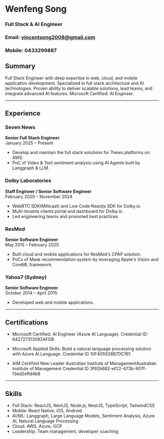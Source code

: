 # Wenfeng Song
### Full Stack & AI Engineer
### Email: vincentsong2008@gmail.com
### Mobile: 0433299887
## Summary

Full Stack Engineer with deep expertise in web, cloud, and mobile application development. Specialized in full stack architecture and AI technologies. Proven ability to deliver scalable solutions, lead teams, and integrate advanced AI features. Microsoft Certified: AI Engineer.

---

## Experience

### Seven News
**Senior Full Stack Engineer**  
January 2025 – Present  
- Develop and maintain the full stack solutions for 7news platforms on AWS.
- PoC of Video & Text sentiment analysis using  AI Agents built by Langgraph & LLM.


### Dolby Laboratories
**Staff Engineer / Senior Software Engineer**  
February 2020 – November 2024  
- WebRTC SDK(Millicast) and Low Code Reactjs SDK for Dolby.io.
- Multi-tenants clients portal and dashboard for Dolby.io.
- Led engineering teams and promoted best practices.

### ResMed
**Senior Software Engineer**  
May 2015 – February 2020  
- Built cloud and mobile applications for ResMed's CPAP solution.
- PoCs of Mask recommendation system by leveraging Apple's Vision and CoreML framework.

### Yahoo7 (Sydney)
**Senior Software Engineer**  
October 2014 – April 2015  
- Developed web and mobile applications.

---

## Certifications

- Microsoft Certified: AI Engineer (Azure AI Language). Credential ID: 642727313092AFDB

- Microsoft Applied Skills: Build a natural language processing solution with Azure AI Language. Credential ID 10F405928B7DC161

- AIM Certified New Leader
Australian Institute of ManagementAustralian Institute of Management
Credential ID 3f92b682-ef22-473b-907f-f3ed2effd4b8
---

## Skills

- Full Stack: ReactJS, NextJS, Node.js, NestJS, TypeScript, TailwindCSS
- Mobile: React Native, iOS, Android
- AI/ML: Langgraph, Large Language Models, Sentiment Analysis, Azure AI, Natural Language Processing
- Cloud: AWS, Azure, GCP
- Leadership: Team management, developer coaching

